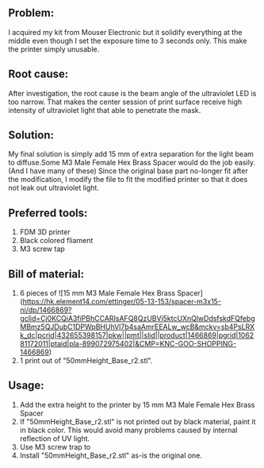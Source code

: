 ## Problem:
I acquired my kit from Mouser Electronic but it solidify everything at the middle even though I set the exposure time to 3 seconds only. This make the printer simply unusable.

## Root cause:
After investigation, the root cause is the beam angle of the ultraviolet LED is too narrow. That makes the center session of print surface receive high intensity of ultraviolet light that able to penetrate the mask.

## Solution:
My final solution is simply add 15 mm of extra separation for the light beam to diffuse.Some M3 Male Female Hex Brass Spacer would do the job easily. (And I have many of these)
Since the original base part no-longer fit after the modification, I modify the file to fit the modified printer so that it does not leak out ultraviolet light.

## Preferred tools:
1. FDM 3D printer
2. Black colored fliament
3. M3 screw tap

## Bill of material:
1. 6 pieces of ![15 mm M3 Male Female Hex Brass Spacer] (https://hk.element14.com/ettinger/05-13-153/spacer-m3x15-ni/dp/1466869?gclid=Cj0KCQiA3fiPBhCCARIsAFQ8QzUBVi5ktcUXnQlwDdsfskdFQfebgMBmz5QJDubC1DPWpBHUhVl7b4saAmrEEALw_wcB&mckv=sb4PsLRXk_dc|pcrid|432655398157|pkw||pmt||slid||product|1466869|pgrid|106281172011|ptaid|pla-899072975402|&CMP=KNC-GOO-SHOPPING-1466869)
2. 1 print out of "50mmHeight_Base_r2.stl".

## Usage:
1. Add the extra height to the printer by  15 mm M3 Male Female Hex Brass Spacer
2. If "50mmHeight_Base_r2.stl" is not printed out by black material, paint it in black color. This would avoid many problems caused by internal reflection of UV light.
3. Use M3 screw trap to 
4.  Install "50mmHeight_Base_r2.stl" as-is the original one.

